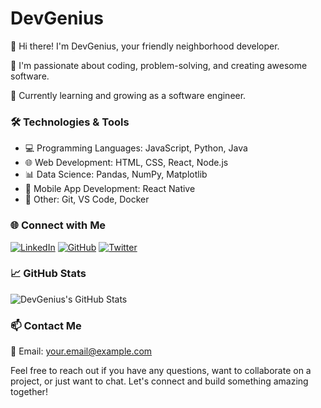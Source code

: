 # DevGenius

👋 Hi there! I'm DevGenius, your friendly neighborhood developer.

🚀 I'm passionate about coding, problem-solving, and creating awesome software.

🌱 Currently learning and growing as a software engineer.

### 🛠️ Technologies & Tools

- 💻 Programming Languages: JavaScript, Python, Java
- 🌐 Web Development: HTML, CSS, React, Node.js
- 📊 Data Science: Pandas, NumPy, Matplotlib
- 📱 Mobile App Development: React Native
- 🚀 Other: Git, VS Code, Docker

### 🌐 Connect with Me

[![LinkedIn](https://img.shields.io/badge/LinkedIn-DevGenius-blue)](https://www.linkedin.com/in/yourlinkedinprofile)
[![GitHub](https://img.shields.io/badge/GitHub-DevGenius-green)](https://github.com/yourgithubprofile)
[![Twitter](https://img.shields.io/badge/Twitter-%40DevGenius-purple)](https://twitter.com/yourtwitterprofile)

### 📈 GitHub Stats

![DevGenius's GitHub Stats](https://github-readme-stats.vercel.app/api?username=yourgithubprofile&show_icons=true&theme=dark)

### 📫 Contact Me

📧 Email: your.email@example.com

Feel free to reach out if you have any questions, want to collaborate on a project, or just want to chat. Let's connect and build something amazing together!
